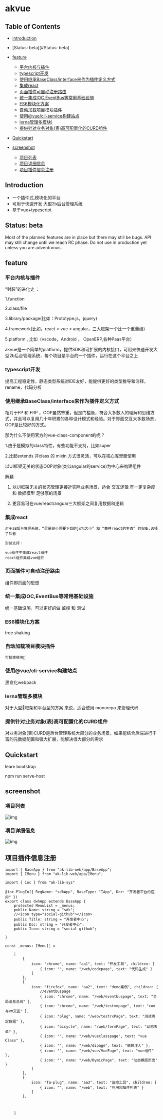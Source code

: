 # akvue

## Table of Contents

- [Introduction](#introduction)
- [Status: beta](#Status: beta)
- [feature](#feature)
  - [平台内核与插件](#平台内核与插件)
  - [typescript开发](#typescript开发)
  - [使用继承BaseClass/interface来作为插件定义方式](#使用继承BaseClass/interface来作为插件定义方式)
  - [集成react](#集成react)
  - [页面插件可自动注册路由](#页面插件可自动注册路由)
  - [统一集成IOC,EventBus等常用基础设施](#统一集成IOC,EventBus等常用基础设施)
  - [ES6模块化方案](#ES6模块化方案)
  - [自动加载项目模块插件](#自动加载项目模块插件)
  - [使用@vue/cli-service构建站点](#使用@vue/cli-service构建站点)
  - [lerna管理多模块)](#lerna管理多模块)
  - [提供针对业务对象(表)高可配置化的CURD组件](#提供针对业务对象(表)高可配置化的CURD组件)


- [Quickstart](#Quickstart)
- [screenshot](#screenshot)
  - [项目列表](#项目列表)
  - [项目详细信息](#项目详细信息)
  - [项目插件信息注册](#项目插件信息注册)

## Introduction

- 一个插件式,模块化的平台 
- 可用于快速开发 大型2b后台管理系统  
- 基于vue+typescript

## Status: beta

Most of the planned features are in place but there may still be bugs. API may still change until we reach RC phase. Do not use in production yet unless you are adventurous.


## feature

### 平台内核与插件

   “封装”的进化史 ： 

   1.function 

   2.class/file   

   3.library/package(比如：Prototype.js，jquery) 

   4.framework(比如，react < vue < angular，三大框架一个比一个重量级)

   5.platform  , 比如（vscode，Android ， OpenERP,各种Paas平台）

   akvue是一个简单的platform，提供SDK和可扩展的内核接口，可用来快速开发大型2b后台管理系统，每个项目是平台的一个插件，运行在这个平台之上

###  typescript开发

   提高工程稳定性，静态类型系统对IDE友好，能提供更好的类型推导和注释，rename，代码分析
###  使用继承BaseClass/interface来作为插件定义方式

   相对于FP 和 FRP ，OOP虽然笨重，但是门槛低，符合大多数人的理解和思维方式，并且可以复用几十年积累的各种设计模式和经验。对于界面交互大多数场景，OOP是比较好的方式。

 那为什么不使用官方的vue-class-component的呢？

   1.由于是模拟的class特性，有些功能不支持，比如super

   2.比起extends 非class 的 mixin 方式很灵活，可以在核心库里面使用

  以UI框架无关的状态OOP对象(类似angular的service)为中心来构建组件

   解藕
   
   1. 以UI框架无关的状态管理更接近实际业务场景，适合 交互逻辑 有一定复杂度和 数据模型 足够厚的场景 

   2. 更容易可在vue/react/anguar三大框架之间复用数据和逻辑

###  集成react

    对于2B后台管理系统，“尽量缩小需要下载的js包大小” 和 “兼并react的生态” 的权衡,选择了后者

    封装支持：
    
    vue组件中集成react组件
    react组件集成vue组件

### 页面插件可自动注册路由

   组件即页面的思想

### 统一集成IOC,EventBus等常用基础设施

   统一基础设施，可以更好的做 监控 和 测试

### ES6模块化方案

   tree shaking 

### 自动加载项目模块插件

    可插拔模块

###  使用@vue/cli-service构建站点

   黑盒化webpack

###  lerna管理多模块

   对于大型框架和平台型的方案 来说，适合使用 monorepo 来管理代码

###  提供针对业务对象(表)高可配置化的CURD组件

   对业务对象(表)CURD是后台管理系统大部分的业务场景，如果能结合后端进行丰富的元数据配置和强大扩展，能解决很大部分的需求

## Quickstart

  
  learn bootstrap

  
  npm run serve-host

## screenshot

### 项目列表


![img](https://lusess123.github.io/akvue/img/applist.jpg)




 ### 项目详细信息

![img](https://lusess123.github.io/akvue/img/sdkapp.jpg)


  ## 项目插件信息注册

```
import { BaseApp } from "ak-lib-web/app/BaseApp";
import { IMenu } from "ak-lib-web/app/IMenu";

import { ioc } from "ak-lib-sys"

@ioc.PlugIn({ RegName: "sdkApp", BaseType: "IApp", Doc: "开发者平台的应用" })
export class dwhApp extends BaseApp {
    protected MenuList = _menus;
    public Name: string = "sdk";
    //<Icon type="social-github"></Icon>
    public Title: string = "开发者中心";
    public Doc: string = "开发者中心";
    public Icon: string = "social-github";

}

const _menus: IMenu[] =

    [
        {
            icon: "chrome", name: "aa1", text: "开发工具", children: [
                { icon: "", name: "/web/codepage", text: "代码生成" }
            ]
        },
        {
            icon: "firefox", name: "aa2", text: "demo案例", children: [
                //eventbuspage
                { icon: "chrome", name: "/web/eventbuspage", text: "全局消息总线" },
                { icon: "chrome", name: "/web/testvmpage", text: "com与vm交互" },
                { icon: "plug", name: "/web/testrxPage", text: "测试绑定数据" },
                { icon: "bicycle", name: "/web/formPage", text: "动态表单" },
                { icon: "", name: "/web/vueclasspage", text: "vue Class" },
                { icon: "", name: "/web/dipage", text: "依赖注入" },
                { icon: "", name: "/web/vue/VuePage", text: "vue组件" },
                { icon: "", name: "/web/DymicPage", text: "动态模版页面" }
            ]
        },
        {
            icon: "fa-plug", name: "aa3", text: "监控工具", children: [
                { icon: "", name: "/web", text: "应用和插件列表" }
            ]
        },



    ]

  ```